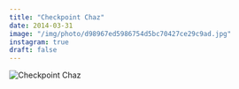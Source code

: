 ```yaml
---
title: "Checkpoint Chaz"
date: 2014-03-31
image: "/img/photo/d98967ed5986754d5bc70427ce29c9ad.jpg"
instagram: true
draft: false
---
```


![Checkpoint Chaz](/img/photo/d98967ed5986754d5bc70427ce29c9ad.jpg)
